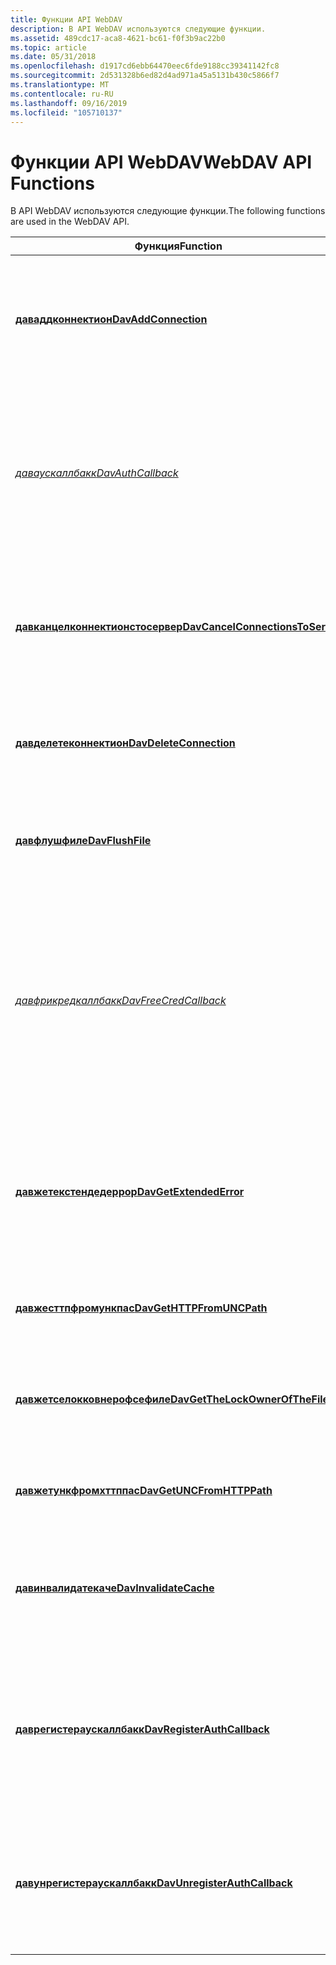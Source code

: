 ```yaml
---
title: Функции API WebDAV
description: В API WebDAV используются следующие функции.
ms.assetid: 489cdc17-aca8-4621-bc61-f0f3b9ac22b0
ms.topic: article
ms.date: 05/31/2018
ms.openlocfilehash: d1917cd6ebb64470eec6fde9188cc39341142fc8
ms.sourcegitcommit: 2d531328b6ed82d4ad971a45a5131b430c5866f7
ms.translationtype: MT
ms.contentlocale: ru-RU
ms.lasthandoff: 09/16/2019
ms.locfileid: "105710137"
---
```

# <a name="webdav-api-functions"></a><span data-ttu-id="9be45-103">Функции API WebDAV</span><span class="sxs-lookup"><span data-stu-id="9be45-103">WebDAV API Functions</span></span>

<span data-ttu-id="9be45-104">В API WebDAV используются следующие функции.</span><span class="sxs-lookup"><span data-stu-id="9be45-104">The following functions are used in the WebDAV API.</span></span>



| <span data-ttu-id="9be45-105">Функция</span><span class="sxs-lookup"><span data-stu-id="9be45-105">Function</span></span>                                                             | <span data-ttu-id="9be45-106">Описание</span><span class="sxs-lookup"><span data-stu-id="9be45-106">Description</span></span>                                                                                                                                                                                                                           |
|----------------------------------------------------------------------|---------------------------------------------------------------------------------------------------------------------------------------------------------------------------------------------------------------------------------------|
| [<span data-ttu-id="9be45-107">**даваддконнектион**</span><span class="sxs-lookup"><span data-stu-id="9be45-107">**DavAddConnection**</span></span>](/windows/desktop/api/davclnt/nf-davclnt-davaddconnection)                         | <span data-ttu-id="9be45-108">Создает безопасное подключение к серверу WebDAV или к удаленному файлу или каталогу на сервере WebDAV.</span><span class="sxs-lookup"><span data-stu-id="9be45-108">Creates a secure connection to a WebDAV server or to a remote file or directory on a WebDAV server.</span></span>                                                                                                                                   |
| [<span data-ttu-id="9be45-109">*даваускаллбакк*</span><span class="sxs-lookup"><span data-stu-id="9be45-109">*DavAuthCallback*</span></span>](/windows/desktop/api/Davclnt/nc-davclnt-pfndavauthcallback)                                | <span data-ttu-id="9be45-110">Клиент WebDAV вызывает функцию обратного вызова [*даваускаллбакк*](/windows/desktop/api/Davclnt/nc-davclnt-pfndavauthcallback) , определяемую приложением, чтобы запросить у пользователя учетные данные.</span><span class="sxs-lookup"><span data-stu-id="9be45-110">The WebDAV client calls the application-defined [*DavAuthCallback*](/windows/desktop/api/Davclnt/nc-davclnt-pfndavauthcallback) callback function to prompt the user for credentials.</span></span>                                                                                           |
| [<span data-ttu-id="9be45-111">**давканцелконнектионстосервер**</span><span class="sxs-lookup"><span data-stu-id="9be45-111">**DavCancelConnectionsToServer**</span></span>](/windows/desktop/api/davclnt/nf-davclnt-davcancelconnectionstoserver) | <span data-ttu-id="9be45-112">Закрывает все подключения к серверу WebDAV или к удаленному файлу или каталогу на сервере WebDAV.</span><span class="sxs-lookup"><span data-stu-id="9be45-112">Closes all connections to a WebDAV server or to a remote file or directory on a WebDAV server.</span></span>                                                                                                                                        |
| [<span data-ttu-id="9be45-113">**давделетеконнектион**</span><span class="sxs-lookup"><span data-stu-id="9be45-113">**DavDeleteConnection**</span></span>](/windows/desktop/api/davclnt/nf-davclnt-davdeleteconnection)                   | <span data-ttu-id="9be45-114">Закрывает соединение, созданное с помощью функции [**даваддконнектион**](/windows/desktop/api/davclnt/nf-davclnt-davaddconnection) .</span><span class="sxs-lookup"><span data-stu-id="9be45-114">Closes a connection that was created by using the [**DavAddConnection**](/windows/desktop/api/davclnt/nf-davclnt-davaddconnection) function.</span></span>                                                                                                                              |
| [<span data-ttu-id="9be45-115">**давфлушфиле**</span><span class="sxs-lookup"><span data-stu-id="9be45-115">**DavFlushFile**</span></span>](/windows/desktop/api/davclnt/nf-davclnt-davflushfile)                                 | <span data-ttu-id="9be45-116">Сбрасывает данные из локальной версии удаленного файла на сервер WebDAV.</span><span class="sxs-lookup"><span data-stu-id="9be45-116">Flushes the data from the local version of a remote file to the WebDAV server.</span></span>                                                                                                                                                        |
| [<span data-ttu-id="9be45-117">*давфрикредкаллбакк*</span><span class="sxs-lookup"><span data-stu-id="9be45-117">*DavFreeCredCallback*</span></span>](/windows/desktop/api/Davclnt/nc-davclnt-pfndavauthcallback_freecred)                        | <span data-ttu-id="9be45-118">Клиент WebDAV вызывает функцию обратного вызова [*давфрикредкаллбакк*](/windows/desktop/api/Davclnt/nc-davclnt-pfndavauthcallback_freecred) , определяемую приложением, чтобы освободить учетные данные, полученные функцией обратного вызова [*даваускаллбакк*](/windows/desktop/api/Davclnt/nc-davclnt-pfndavauthcallback) .</span><span class="sxs-lookup"><span data-stu-id="9be45-118">The WebDAV client calls the application-defined [*DavFreeCredCallback*](/windows/desktop/api/Davclnt/nc-davclnt-pfndavauthcallback_freecred) callback function to free the credential information that was retrieved by the [*DavAuthCallback*](/windows/desktop/api/Davclnt/nc-davclnt-pfndavauthcallback) callback function.</span></span> |
| [<span data-ttu-id="9be45-119">**давжетекстендедеррор**</span><span class="sxs-lookup"><span data-stu-id="9be45-119">**DavGetExtendedError**</span></span>](/windows/desktop/api/davclnt/nf-davclnt-davgetextendederror)                   | <span data-ttu-id="9be45-120">Возвращает сведения о расширенном коде ошибки, возвращенном сервером WebDAV для предыдущей неудачной операции ввода-вывода.</span><span class="sxs-lookup"><span data-stu-id="9be45-120">Retrieves the extended error code information that the WebDAV server returned for the previous failed I/O operation.</span></span>                                                                                                                  |
| [<span data-ttu-id="9be45-121">**давжесттпфромункпас**</span><span class="sxs-lookup"><span data-stu-id="9be45-121">**DavGetHTTPFromUNCPath**</span></span>](/windows/desktop/api/davclnt/nf-davclnt-davgethttpfromuncpath)               | <span data-ttu-id="9be45-122">Преобразует указанный UNC-путь в эквивалентный путь HTTP.</span><span class="sxs-lookup"><span data-stu-id="9be45-122">Converts the specified UNC path to an equivalent HTTP path.</span></span>                                                                                                                                                                           |
| [<span data-ttu-id="9be45-123">**давжетселокковнерофсефиле**</span><span class="sxs-lookup"><span data-stu-id="9be45-123">**DavGetTheLockOwnerOfTheFile**</span></span>](/windows/desktop/api/davclnt/nf-davclnt-davgetthelockownerofthefile)   | <span data-ttu-id="9be45-124">Возвращает владельца блокировки файла для файла, заблокированного на сервере WebDAV.</span><span class="sxs-lookup"><span data-stu-id="9be45-124">Returns the file lock owner for a file that is locked on a WebDAV server.</span></span>                                                                                                                                                             |
| [<span data-ttu-id="9be45-125">**давжетункфромхттппас**</span><span class="sxs-lookup"><span data-stu-id="9be45-125">**DavGetUNCFromHTTPPath**</span></span>](/windows/desktop/api/davclnt/nf-davclnt-davgetuncfromhttppath)               | <span data-ttu-id="9be45-126">Преобразует указанный путь HTTP в эквивалентный UNC-путь.</span><span class="sxs-lookup"><span data-stu-id="9be45-126">Converts the specified HTTP path to an equivalent UNC path.</span></span>                                                                                                                                                                           |
| [<span data-ttu-id="9be45-127">**давинвалидатекаче**</span><span class="sxs-lookup"><span data-stu-id="9be45-127">**DavInvalidateCache**</span></span>](/windows/desktop/api/davclnt/nf-davclnt-davinvalidatecache)                     | <span data-ttu-id="9be45-128">Делает недействительным содержимое локального кэша для удаленного файла на сервере WebDAV.</span><span class="sxs-lookup"><span data-stu-id="9be45-128">Invalidates the contents of the local cache for a remote file on a WebDAV server.</span></span>                                                                                                                                                     |
| [<span data-ttu-id="9be45-129">**даврегистераускаллбакк**</span><span class="sxs-lookup"><span data-stu-id="9be45-129">**DavRegisterAuthCallback**</span></span>](/windows/desktop/api/Davclnt/nf-davclnt-davregisterauthcallback)           | <span data-ttu-id="9be45-130">Регистрирует определяемую приложением функцию обратного вызова, которую клиент WebDAV может использовать для запроса учетных данных у пользователя.</span><span class="sxs-lookup"><span data-stu-id="9be45-130">Registers an application-defined callback function that the WebDAV client can use to prompt the user for credentials.</span></span>                                                                                                                 |
| [<span data-ttu-id="9be45-131">**давунрегистераускаллбакк**</span><span class="sxs-lookup"><span data-stu-id="9be45-131">**DavUnregisterAuthCallback**</span></span>](/windows/desktop/api/Davclnt/nf-davclnt-davunregisterauthcallback)       | <span data-ttu-id="9be45-132">Отменяет регистрацию зарегистрированной функции обратного вызова, которую клиент WebDAV использует для запроса учетных данных пользователя.</span><span class="sxs-lookup"><span data-stu-id="9be45-132">Unregisters a registered callback function that the WebDAV client uses to prompt the user for credentials.</span></span>                                                                                                                            |



 

 

 




